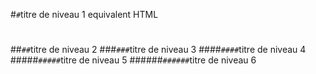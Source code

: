 #`#`titre de niveau 1 equivalent HTML<h1></h1>
##`##`titre de niveau 2
###`###`titre de niveau 3
####`####`titre de niveau 4
#####`#####`titre de niveau 5
######`######`titre de niveau 6
